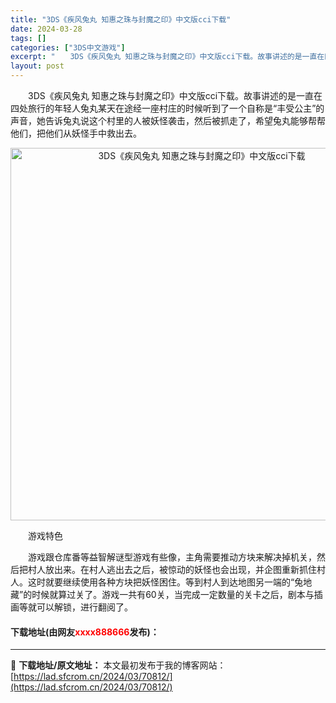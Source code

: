 ```yaml
---
title: "3DS《疾风兔丸 知惠之珠与封魔之印》中文版cci下载"
date: 2024-03-28
tags: []
categories: ["3DS中文游戏"]
excerpt: "　　3DS《疾风兔丸 知惠之珠与封魔之印》中文版cci下载。故事讲述的是一直在四处旅行的年轻人兔丸某天在途经一座村庄的时候听到了一个自称是&ldquo;丰受公主&rdquo;的声音，她告诉兔丸说这个村里的人被妖怪袭击，然后被抓走了，希望兔丸能够帮帮他们，把他们从妖怪手中救出去。 　　游戏特色 　　游&hellip;"
layout: post
---
```


 <p>　　3DS《疾风兔丸 知惠之珠与封魔之印》中文版cci下载。故事讲述的是一直在四处旅行的年轻人兔丸某天在途经一座村庄的时候听到了一个自称是&ldquo;丰受公主&rdquo;的声音，她告诉兔丸说这个村里的人被妖怪袭击，然后被抓走了，希望兔丸能够帮帮他们，把他们从妖怪手中救出去。</p> <p align="center"><img align="" border="0" src="https://lad.sfcrom.cn/wp-content/uploads/2024/03/20240328_6605499388e23.png" width="596" alt="3DS《疾风兔丸 知惠之珠与封魔之印》中文版cci下载" /></p> <p>　　游戏特色</p> <p>　　游戏跟仓库番等益智解谜型游戏有些像，主角需要推动方块来解决掉机关，然后把村人放出来。在村人逃出去之后，被惊动的妖怪也会出现，并企图重新抓住村人。这时就要继续使用各种方块把妖怪困住。等到村人到达地图另一端的&ldquo;兔地藏&rdquo;的时候就算过关了。游戏一共有60关，当完成一定数量的关卡之后，剧本与插画等就可以解锁，进行翻阅了。</p> <p><h4>下载地址(由网友<font color="red">xxxx888666</font>发布)：</h4></p> 

---
📖 **下载地址/原文地址：** 本文最初发布于我的博客网站：[https://lad.sfcrom.cn/2024/03/70812/](https://lad.sfcrom.cn/2024/03/70812/)
